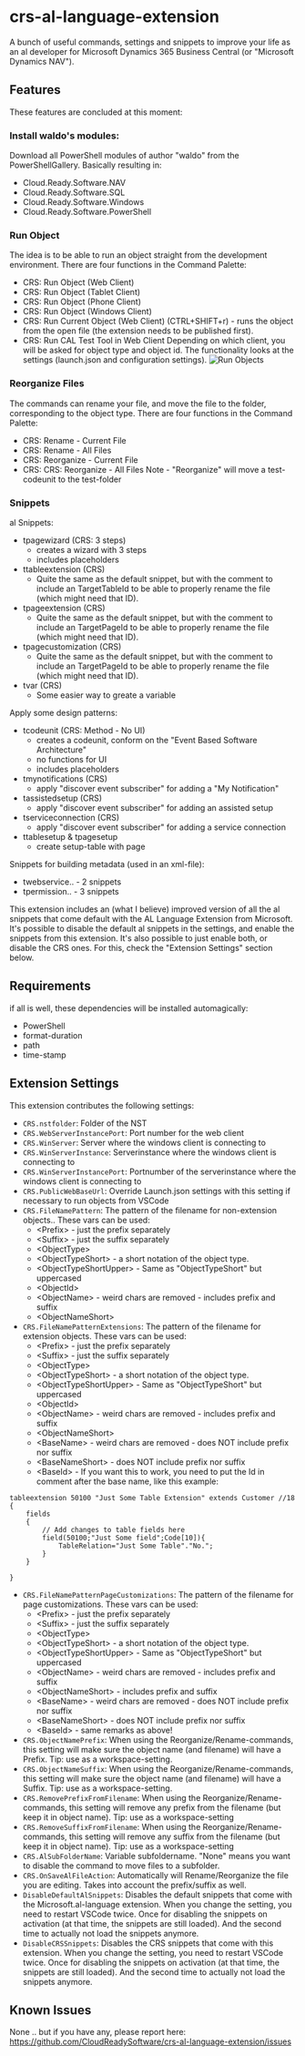 # crs-al-language-extension
A bunch of useful commands, settings and snippets to improve your life as an al developer for Microsoft Dynamics 365 Business Central (or "Microsoft Dynamics NAV").

## Features
These features are concluded at this moment:

### Install waldo's modules: 
Download all PowerShell modules of author "waldo" from the PowerShellGallery.  Basically resulting in:
* Cloud.Ready.Software.NAV
* Cloud.Ready.Software.SQL
* Cloud.Ready.Software.Windows
* Cloud.Ready.Software.PowerShell

### Run Object
The idea is to be able to run an object straight from the development environment.  There are four functions in the Command Palette:
* CRS: Run Object (Web Client)
* CRS: Run Object (Tablet Client)
* CRS: Run Object (Phone Client)
* CRS: Run Object (Windows Client)
* CRS: Run Current Object (Web Client) (CTRL+SHIFT+r) - runs the object from the open file (the extension needs to be published first).
* CRS: Run CAL Test Tool in Web Client
Depending on which client, you will be asked for object type and object id.  The functionality looks at the settings (launch.json and configuration settings).
![Run Objects](images/RunObject.gif)
### Reorganize Files
The commands can rename your file, and move the file to the folder, corresponding to the object type. There are four functions in the Command Palette:
* CRS: Rename - Current File
* CRS: Rename - All Files
* CRS: Reorganize - Current File
* CRS: CRS: Reorganize - All Files
Note - "Reorganize" will move a test-codeunit to the test-folder
### Snippets
al Snippets:
* tpagewizard (CRS: 3 steps)
    * creates a wizard with 3 steps
    * includes placeholders
* ttableextension (CRS)
    * Quite the same as the default snippet, but with the comment to include an TargetTableId to be able to properly rename the file (which might need that ID).
* tpageextension (CRS)
    * Quite the same as the default snippet, but with the comment to include an TargetPageId to be able to properly rename the file (which might need that ID).
* tpagecustomization (CRS)
    * Quite the same as the default snippet, but with the comment to include an TargetPageId to be able to properly rename the file (which might need that ID).
* tvar (CRS)
    * Some easier way to greate a variable

Apply some design patterns:
* tcodeunit (CRS: Method - No UI)
    * creates a codeunit, conform on the "Event Based Software Architecture"
    * no functions for UI
    * includes placeholders
* tmynotifications (CRS)
    * apply "discover event subscriber" for adding a "My Notification"
* tassistedsetup (CRS)
    * apply "discover event subscriber" for adding an assisted setup
* tserviceconnection (CRS)
    * apply "discover event subscriber" for adding a service connection 
* ttablesetup & tpagesetup
    * create setup-table with page

Snippets for building metadata (used in an xml-file):
* twebservice.. - 2 snippets
* tpermission.. - 3 snippets


This extension includes an (what I believe) improved version of all the al snippets that come default with the AL Language Extension from Microsoft.  It's possible to disable the default al snippets in the settings, and enable the snippets from this extension.  It's also possible to just enable both, or disable the CRS ones.  For this, check the "Extension Settings" section below.

## Requirements
if all is well, these dependencies will be installed automagically:
* PowerShell
* format-duration
* path
* time-stamp

## Extension Settings
This extension contributes the following settings:
* `CRS.nstfolder`: Folder of the NST
* `CRS.WebServerInstancePort`: Port number for the web client
* `CRS.WinServer`: Server where the windows client is connecting to
* `CRS.WinServerInstance`: Serverinstance where the windows client is connecting to
* `CRS.WinServerInstancePort`: Portnumber of the serverinstance where the windows client is connecting to
* `CRS.PublicWebBaseUrl`: Override Launch.json settings with this setting if necessary to run objects from VSCode
* `CRS.FileNamePattern`: The pattern of the filename for non-extension objects..  These vars can be used: 
    - \<Prefix\> - just the prefix separately
    - \<Suffix\> - just the suffix separately
    - \<ObjectType\>
    - \<ObjectTypeShort\> - a short notation of the object type.
    - \<ObjectTypeShortUpper\> - Same as "ObjectTypeShort" but uppercased
    - \<ObjectId\>
    - \<ObjectName\> - weird chars are removed - includes prefix and suffix
    - \<ObjectNameShort\>
* `CRS.FileNamePatternExtensions`: The pattern of the filename for extension objects.  These vars can be used: 
    - \<Prefix\> - just the prefix separately
    - \<Suffix\> - just the suffix separately
    - \<ObjectType\>
    - \<ObjectTypeShort\> - a short notation of the object type.
    - \<ObjectTypeShortUpper\> - Same as "ObjectTypeShort" but uppercased
    - \<ObjectId\>
    - \<ObjectName\> - weird chars are removed - includes prefix and suffix
    - \<ObjectNameShort\>    
    - \<BaseName\> - weird chars are removed - does NOT include prefix nor suffix
    - \<BaseNameShort\> - does NOT include prefix nor suffix
    - \<BaseId\> - If you want this to work, you need to put the Id in comment after the base name, like this example: 
```al
tableextension 50100 "Just Some Table Extension" extends Customer //18
{
    fields
    {
        // Add changes to table fields here
        field(50100;"Just Some field";Code[10]){
            TableRelation="Just Some Table"."No.";
        }
    }
    
}
```
* `CRS.FileNamePatternPageCustomizations`: The pattern of the filename for page customizations.  These vars can be used:
    - \<Prefix\> - just the prefix separately
    - \<Suffix\> - just the suffix separately
    - \<ObjectType\>
    - \<ObjectTypeShort\> - a short notation of the object type.
    - \<ObjectTypeShortUpper\> - Same as "ObjectTypeShort" but uppercased
    - \<ObjectName\> - weird chars are removed - includes prefix and suffix
    - \<ObjectNameShort\> - includes prefix and suffix
    - \<BaseName\> - weird chars are removed - does NOT include prefix nor suffix
    - \<BaseNameShort\> - does NOT include prefix nor suffix
    - \<BaseId\> - same remarks as above!
* `CRS.ObjectNamePrefix`: When using the Reorganize/Rename-commands, this setting will make sure the object name (and filename) will have a Prefix.  Tip: use as a workspace-setting.
* `CRS.ObjectNameSuffix`: When using the Reorganize/Rename-commands, this setting will make sure the object name (and filename) will have a Suffix.  Tip: use as a workspace-setting.
* `CRS.RemovePrefixFromFilename`: When using the Reorganize/Rename-commands, this setting will remove any prefix from the filename (but keep it in object name).  Tip: use as a workspace-setting
* `CRS.RemoveSuffixFromFilename`: When using the Reorganize/Rename-commands, this setting will remove any suffix from the filename (but keep it in object name).  Tip: use as a workspace-setting
* `CRS.AlSubFolderName`: Variable subfoldername.  "None" means you want to disable the command to move files to a subfolder.  
* `CRS.OnSaveAlFileAction`: Automatically will Rename/Reorganize the file you are editing.  Takes into account the prefix/suffix as well.
* `DisableDefaultAlSnippets`: Disables the default snippets that come with the Microsoft.al-language extension.  When you change the setting, you need to restart VSCode twice.  Once for disabling the snippets on activation (at that time, the snippets are still loaded).  And the second time to actually not load the snippets anymore.
* `DisableCRSSnippets`: Disables the CRS snippets that come with this extension.  When you change the setting, you need to restart VSCode twice.  Once for disabling the snippets on activation (at that time, the snippets are still loaded).  And the second time to actually not load the snippets anymore.
## Known Issues
None .. but if you have any, please report here: https://github.com/CloudReadySoftware/crs-al-language-extension/issues 

